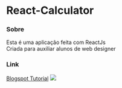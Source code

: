 # React-Calculator

### Sobre
Esta é uma aplicação feita com ReactJs<br>
Criada para auxiliar alunos de web designer<br>

### Link
<a href="https://www.blogger.com/blogger.g?blogID=2707369694929204757#editor/target=post;postID=4190659694331353701;onPublishedMenu=allposts;onClosedMenu=allposts;postNum=0;src=link">Blogspot Tutorial</a>
<img src="https://s22.postimg.cc/av3mvv8s1/Captura_de_tela_de_2018-07-11_19-31-32.png" />
